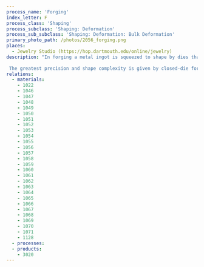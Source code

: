 ```yaml
---
process_name: 'Forging'
index_letter: F
process_class: 'Shaping'
process_subclass: 'Shaping: Deformation'
process_sub_subclass: 'Shaping: Deformation: Bulk Deformation'
primary_photo_path: /photos/2056_forging.png
places: 
  - Jewelry Studio (https://hop.dartmouth.edu/online/jewelry)
description: "In forging a metal ingot is squeezed to shape by dies that subject it to large plastic deformation. Nearly 90% of all steel products are either forged or rolled. In hot die forging a heated blank is formed between open or closed dies in a single compressive stroke. Often a succession of dies is used to create the final shape. In cold rolling and forging the metal blank is initially cold, although deformation causes some heating.
 
 The greatest precision and shape complexity is given by closed-die forging, illustrated below, but the size of component is limited to about 20 kg. Open-die forging is less precise, but can be applied to much larger components (up to 5000 kg)."
relations: 
  - materials: 
    - 1022
    - 1046
    - 1047
    - 1048
    - 1049
    - 1050
    - 1051
    - 1052
    - 1053
    - 1054
    - 1055
    - 1056
    - 1057
    - 1058
    - 1059
    - 1060
    - 1061
    - 1062
    - 1063
    - 1064
    - 1065
    - 1066
    - 1067
    - 1068
    - 1069
    - 1070
    - 1071
    - 1128
  - processes: 
  - products: 
    - 3020
---
```

